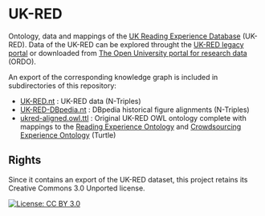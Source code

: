 # UK-RED

Ontology, data and mappings of the [UK Reading Experience Database](https://www.open.ac.uk/Arts/reading/UK/) (UK-RED). Data of the UK-RED can be explored throught the [UK-RED legacy portal](https://www.open.ac.uk/Arts/reading/UK/) or downloaded from [The Open University portal for research data](https://ordo.open.ac.uk/articles/dataset/UK_Reading_Experience_Database_data_export/13308911) (ORDO).

An export of the corresponding knowledge graph is included in subdirectories of this repository:
* [UK-RED.nt](data/UK-RED.nt) : UK-RED data (N-Triples)
* [UK-RED-DBpedia.nt](data/UK-RED-DBpedia.nt) : DBpedia historical figure alignments (N-Triples)
* [ukred-aligned.owl.ttl](ont/ukred-aligned.owl.ttl) : Original UK-RED OWL ontology complete with mappings to the [Reading Experience Ontology](https://github.com/eureadit/reading-experience-ontology) and [Crowdsourcing Experience Ontology](https://github.com/eureadit/reading-experience-ontology) (Turtle)

## Rights

Since it contains an export of the UK-RED dataset, this project retains its Creative Commons 3.0 Unported license.

[![License: CC BY 3.0](https://licensebuttons.net/l/by/3.0/80x15.png)](https://creativecommons.org/licenses/by/3.0/)


